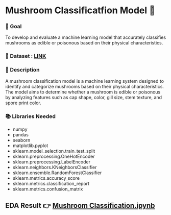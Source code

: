 # **Mushroom Classificatfion Model** 🍄

### 🎯 Goal
To develop and evaluate a machine learning model that accurately classifies mushrooms as edible or poisonous based on their physical characteristics.

### 🧵 Dataset :  [LINK](https://1drv.ms/x/c/64CA0463A0426356/EaArtcNH2YVAnhGowl_QgSoBJ1lD4gWxfxO4fyKMYY7gDw?e=dppRej)

### 🧾 Description
A mushroom classification model is a machine learning system designed to identify and categorize mushrooms based on their physical characteristics. The model aims to determine whether a mushroom is edible or poisonous by analyzing features such as cap shape, color, gill size, stem texture, and spore print color.

### 📚 Libraries Needed
- numpy
- pandas
- seaborn
- matplotlib.pyplot
- sklearn.model_selection.train_test_split
- sklearn.preprocessing.OneHotEncoder
- sklearn.preprocessing.LabelEncoder
- sklearn.neighbors.KNeighborsClassifier
- sklearn.ensemble.RandomForestClassifier
- sklearn.metrics.accuracy_score
- sklearn.metrics.classification_report
- sklearn.metrics.confusion_matrix

## EDA Result 👉 [  Mushroom Classification.ipynb](https://github.com/Archi20876/machine-learning-repos/blob/main/Classification%20Models/Mushroom%20Classification%20Model/Mushroom%20Classification%20Model.ipynb)

